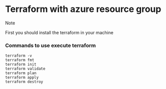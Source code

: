 # Terraform with azure resource group

> [!NOTE]
> First you should install the terraform in your machine

### Commands to use execute terraform
```
terraform -v
terraform fmt
terraform init
terraform validate
terraform plan
terraform apply
terraform destroy
```
